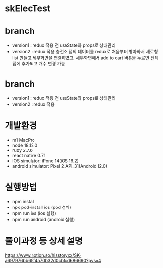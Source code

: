 # skElecTest
# branch
- version1 : redux 적용 전 useState와 props로 상태관리
- version2 : redux 적용
             충전소 탭의 데이터를 redux로 처음부터 받아와서 세로형 list 만들고 세부화면을 연결하였고,
             세부화면에서 add to cart 버튼을 누르면 전체 탭에 추가되고 개수 변경 가능

# branch
- version1 : redux 적용 전 useState와 props로 상태관리
- version2 : redux 적용
# 개발환경
- m1 MacPro
- node 18.12.0
- ruby 2.7.6
- react native 0.71
- iOS simulator: iPone 14(iOS 16.2)
- android simulator: Pixel 2_API_31(Android 12.0)
# 실행방법 
- npm install
- npx pod-install ios (pod 설치)
- npm run ios (ios 실행)
- npm run android (android 실행)
# 풀이과정 등 상세 설명
https://www.notion.so/hisstoryxx/SK-a697976bb69f4a70b32d0cbfcd686690?pvs=4